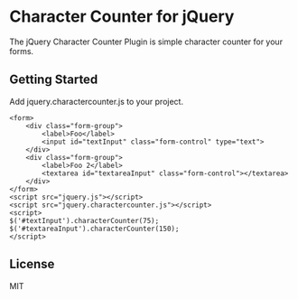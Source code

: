 # Character Counter for jQuery

The jQuery Character Counter Plugin is simple character counter for your forms.

## Getting Started

Add jquery.charactercounter.js to your project.

```
<form>
    <div class="form-group">
        <label>Foo</label>
        <input id="textInput" class="form-control" type="text">
    </div>
    <div class="form-group">
        <label>Foo 2</label>
        <textarea id="textareaInput" class="form-control"></textarea>
    </div>
</form>
<script src="jquery.js"></script>
<script src="jquery.charactercounter.js"></script>
<script>
$('#textInput').characterCounter(75);
$('#textareaInput').characterCounter(150);
</script>
```

License
----

MIT

[@kokulusilgi]:http://twitter.com/kokulusilgi